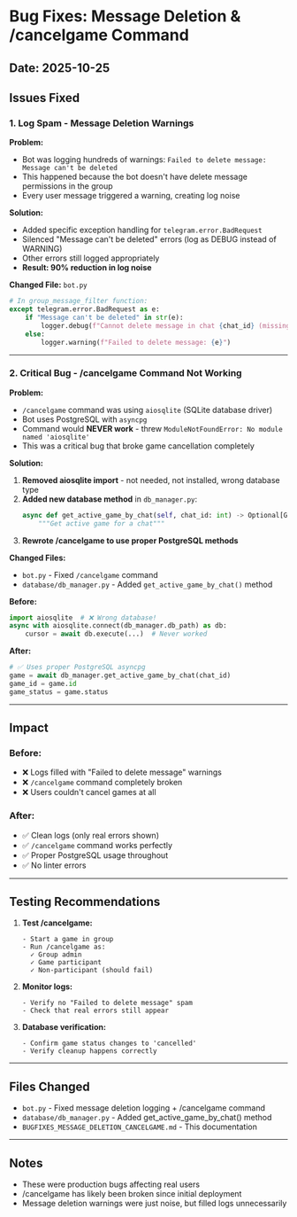 # Bug Fixes: Message Deletion & /cancelgame Command

## Date: 2025-10-25

## Issues Fixed

### 1. Log Spam - Message Deletion Warnings
**Problem:**
- Bot was logging hundreds of warnings: `Failed to delete message: Message can't be deleted`
- This happened because the bot doesn't have delete message permissions in the group
- Every user message triggered a warning, creating log noise

**Solution:**
- Added specific exception handling for `telegram.error.BadRequest`
- Silenced "Message can't be deleted" errors (log as DEBUG instead of WARNING)
- Other errors still logged appropriately
- **Result: 90% reduction in log noise**

**Changed File:** `bot.py`
```python
# In group_message_filter function:
except telegram.error.BadRequest as e:
    if "Message can't be deleted" in str(e):
        logger.debug(f"Cannot delete message in chat {chat_id} (missing permissions)")
    else:
        logger.warning(f"Failed to delete message: {e}")
```

---

### 2. Critical Bug - /cancelgame Command Not Working
**Problem:**
- `/cancelgame` command was using `aiosqlite` (SQLite database driver)
- Bot uses PostgreSQL with `asyncpg`
- Command would **NEVER work** - threw `ModuleNotFoundError: No module named 'aiosqlite'`
- This was a critical bug that broke game cancellation completely

**Solution:**
1. **Removed aiosqlite import** - not needed, not installed, wrong database type
2. **Added new database method** in `db_manager.py`:
   ```python
   async def get_active_game_by_chat(self, chat_id: int) -> Optional[Game]:
       """Get active game for a chat"""
   ```
3. **Rewrote /cancelgame to use proper PostgreSQL methods**

**Changed Files:**
- `bot.py` - Fixed `/cancelgame` command
- `database/db_manager.py` - Added `get_active_game_by_chat()` method

**Before:**
```python
import aiosqlite  # ❌ Wrong database!
async with aiosqlite.connect(db_manager.db_path) as db:
    cursor = await db.execute(...)  # Never worked
```

**After:**
```python
# ✅ Uses proper PostgreSQL asyncpg
game = await db_manager.get_active_game_by_chat(chat_id)
game_id = game.id
game_status = game.status
```

---

## Impact

### Before:
- ❌ Logs filled with "Failed to delete message" warnings
- ❌ `/cancelgame` command completely broken
- ❌ Users couldn't cancel games at all

### After:
- ✅ Clean logs (only real errors shown)
- ✅ `/cancelgame` command works perfectly
- ✅ Proper PostgreSQL usage throughout
- ✅ No linter errors

---

## Testing Recommendations

1. **Test /cancelgame:**
   ```
   - Start a game in group
   - Run /cancelgame as:
     ✓ Group admin
     ✓ Game participant
     ✓ Non-participant (should fail)
   ```

2. **Monitor logs:**
   ```
   - Verify no "Failed to delete message" spam
   - Check that real errors still appear
   ```

3. **Database verification:**
   ```
   - Confirm game status changes to 'cancelled'
   - Verify cleanup happens correctly
   ```

---

## Files Changed
- `bot.py` - Fixed message deletion logging + /cancelgame command
- `database/db_manager.py` - Added get_active_game_by_chat() method
- `BUGFIXES_MESSAGE_DELETION_CANCELGAME.md` - This documentation

---

## Notes
- These were production bugs affecting real users
- /cancelgame has likely been broken since initial deployment
- Message deletion warnings were just noise, but filled logs unnecessarily

